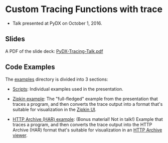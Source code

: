 Custom Tracing Functions with trace
===================================

* Talk presented at PyDX on October 1, 2016.

Slides
------

A PDF of the slide deck: [PyDX-Tracing-Talk.pdf](PyDX-Tracing-Talk.pdf)

Code Examples
-------------

The [examples](examples) directory is divided into 3 sections:

* [Scripts](examples/scripts): Individual examples used in the presentation.

* [Zipkin example](examples/zipkin): The "full-fledged" example from the presentation that traces a program, and then converts the trace output into a format that's suitable for visualization in the [Zipkin UI](http://zipkin.io/).

* [HTTP Archive (HAR) example](examples/httparchive): (Bonus material! Not in talk!) Example that traces a program, and then converts the trace output into the HTTP Archive (HAR) format that's suitable for visualization in an [HTTP Archive viewer](http://www.softwareishard.com/har/viewer/).
